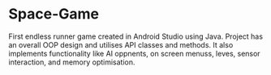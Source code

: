 # Space-Game
First endless runner game created in Android Studio using Java. Project has an overall OOP design and utilises API classes and methods. It also implements functionality like AI oppnents, on screen menuss, leves, sensor interaction, and memory optimisation. 

